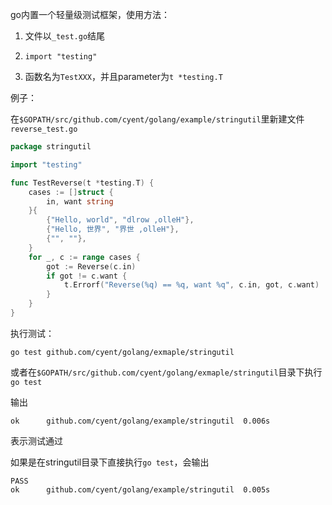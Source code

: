 go内置一个轻量级测试框架，使用方法：

1. 文件以`_test.go`结尾

2. `import "testing"`

3. 函数名为`TestXXX`，并且parameter为`t *testing.T`

例子：

在`$GOPATH/src/github.com/cyent/golang/example/stringutil`里新建文件`reverse_test.go`

```go
package stringutil

import "testing"

func TestReverse(t *testing.T) {
	cases := []struct {
		in, want string
	}{
		{"Hello, world", "dlrow ,olleH"},
		{"Hello, 世界", "界世 ,olleH"},
		{"", ""},
	}
	for _, c := range cases {
		got := Reverse(c.in)
		if got != c.want {
			t.Errorf("Reverse(%q) == %q, want %q", c.in, got, c.want)
		}
	}
}
```

执行测试：

```text
go test github.com/cyent/golang/exmaple/stringutil
```

或者在`$GOPATH/src/github.com/cyent/golang/exmaple/stringutil`目录下执行`go test`

输出

```text
ok  	github.com/cyent/golang/example/stringutil	0.006s
```

表示测试通过

如果是在stringutil目录下直接执行`go test`，会输出

```text
PASS
ok  	github.com/cyent/golang/example/stringutil	0.005s
```
